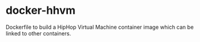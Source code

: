 # docker-hhvm
Dockerfile to build a HipHop Virtual Machine container image which can be linked to other containers.
